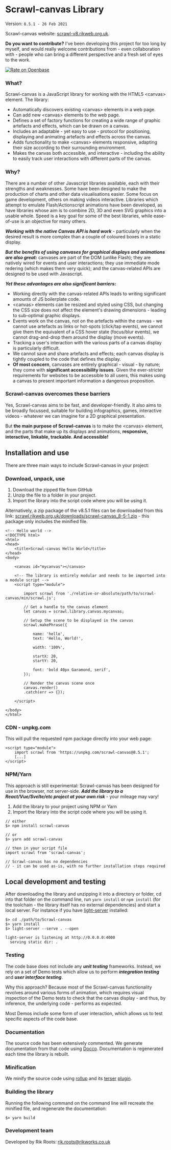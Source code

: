 # Scrawl-canvas Library 
Version: `8.5.1 - 26 Feb 2021` 

Scrawl-canvas website: [scrawl-v8.rikweb.org.uk](https://scrawl-v8.rikweb.org.uk).

__Do you want to contribute?__ I've been developing this project for too long by myself, and would really welcome contributions from - even collaboration with - people who can bring a different perspective and a fresh set of eyes to the work.

[![Rate on Openbase](https://badges.openbase.io/js/rating/scrawl-canvas.svg)](https://openbase.io/js/scrawl-canvas?utm_source=embedded&utm_medium=badge&utm_campaign=rate-badge)

### What?
Scrawl-canvas is a JavaScript library for working with the HTML5 &lt;canvas> element. The library:
+ Automatically discovers existing &lt;canvas> elements in a web page.
+ Can add new &lt;canvas> elements to the web page.
+ Defines a set of factory functions for creating a wide range of graphic artefacts and effects, which can be drawn on a canvas.
+ Includes an adaptable - yet easy to use - protocol for positioning, displaying and animating artefacts and effects across the canvas.
+ Adds functionality to make &lt;canvas> elements responsive, adapting their size according to their surrounding environment.
+ Makes the canvas both accessible, and interactive - including the ability to easily track user interactions with different parts of the canvas.

### Why?
There are a number of other Javascript libraries available, each with their strengths and weaknesses. Some have been designed to make the production of charts and other data visualisations easier. Some focus on game development, others on making videos interactive. Libraries which attempt to emulate Flash/Actionscript animations have been developed, as have libraries whose aim is to combine 2D, 3D and even SVG graphics into a usable whole. Speed is a key goal for some of the best libraries, while ease-of-use is an objective for many others.

___Working with the native Canvas API is hard work___ - particularly when the desired result is more complex than a couple of coloured boxes in a static display. 

___But the benefits of using canvases for graphical displays and animations are also great:___ canvases are part of the DOM (unlike Flash); they are natively wired for events and user interactions; they use immediate mode redering (which makes them very quick); and the canvas-related APIs are designed to be used with Javascript.

___Yet these advantages are also significant barriers:___
+ Working directly with the canvas-related APIs leads to writing significant amounts of JS boilerplate code.
+ &lt;canvas> elements can be resized and styled using CSS, but changing the CSS size does not affect the element's drawing dimensions - leading to sub-optimal graphic displays.
+ Events work on the canvas, not on the artefacts within the canvas - we cannot use artefacts as links or hot-spots (click/tap events), we cannot give them the equivalent of a CSS hover state (focus/blur events), we cannot drag-and-drop them around the display (move events).
+ Tracking a user's interaction with the various parts of a canvas display is particularly difficult.
+ We cannot save and share artefacts and effects; each canvas display is tightly coupled to the code that defines the display.
+ __Of most concern__, canvases are entirely graphical - visual - by nature; they come with __significant accessibility issues__. Given the ever-stricter requirements for websites to be accessible to all users, this makes using a canvas to present important information a dangerous proposition.

### Scrawl-canvas overcomes these barriers
Yes, Scrawl-canvas aims to be fast, and developer-friendly. It also aims to be broadly focussed, suitable for building infographics, games, interactive videos - whatever we can imagine for a 2D graphical presentation.

But __the main purpose of Scrawl-canvas__ is to make the &lt;canvas> element, and the parts that make up its displays and animations, __responsive, interactive, linkable, trackable. And accessible!__ 

## Installation and use

There are three main ways to include Scrawl-canvas in your project:

### Download, unpack, use

1. Download the zipped file from GitHub
2. Unzip the file to a folder in your project. 
3. Import the library into the script code where you will be using it.

Alternatively, a zip package of the v8.5.1 files can be downloaded from this link: [scrawl.rikweb.org.uk/downloads/scrawl-canvas_8-5-1.zip](https://scrawl.rikweb.org.uk/downloads/scrawl-canvas_8-5-1.zip) - this package only includes the minified file.

```
<!-- Hello world -->
<!DOCTYPE html>
<html>
<head>
    <title>Scrawl-canvas Hello World</title>
</head>
<body>
    
    <canvas id="mycanvas"></canvas>

    <!-- The library is entirely modular and needs to be imported into a module script -->
    <script type="module">

        import scrawl from './relative-or-absolute/path/to/scrawl-canvas/min/scrawl.js';

        // Get a handle to the canvas element
        let canvas = scrawl.library.canvas.mycanvas;

        // Setup the scene to be displayed in the canvas
        scrawl.makePhrase({

            name: 'hello',
            text: 'Hello, World!',

            width: '100%',

            startX: 20,
            startY: 20,

            font: 'bold 40px Garamond, serif',
        });

        // Render the canvas scene once
        canvas.render()
        .catch(err => {});

    </script>

</body>
</html>
```

### CDN - unpkg.com
This will pull the requested npm package directly into your web page:
```
<script type="module">
    import scrawl from 'https://unpkg.com/scrawl-canvas@8.5.1';
    [...]
</script>
```

### NPM/Yarn
This approach is still experimental: Scrawl-canvas has been designed for use in the browser, not server-side. ___Add the library to a React/Vue/Svelte/etc project at your own risk___ - your mileage may vary!

1. Add the library to your project using NPM or Yarn
2. Import the library into the script code where you will be using it.

```
// either
$> npm install scrawl-canvas

// or
$> yarn add scrawl-canvas

// then in your script file
import scrawl from 'scrawl-canvas';

// Scrawl-canvas has no dependencies
// - it can be used as-is, with no further installation steps required
```

## Local development and testing
After downloading the library and unzipping it into a directory or folder, cd into that folder on the command line, run `yarn install` or `npm install` (for the toolchain - the library itself has no external dependencies) and start a local server. For instance if you have [light-server](https://github.com/txchen/light-server) installed:

```
$> cd ./path/to/Scrawl-canvas
$> yarn install
$> light-server --serve . --open

light-server is listening at http://0.0.0.0:4000
  serving static dir: .
```

### Testing
The code base does not include any ___unit testing___ frameworks. Instead, we rely on a set of Demo tests which allow us to perform ___integration testing___ and ___user interface testing___.

Why this approach? Because most of the Scrawl-canvas functionality revolves around various forms of animation, which requires visual inspection of the Demo tests to check that the canvas display - and thus, by inference, the underlying code - performs as expected.

Most Demos include some form of user interaction, which allows us to test specific aspects of the code base.

### Documentation
The source code has been extensively commented. We generate documentation from that code using [Docco](http://ashkenas.com/docco/). Documentation is regenerated each time the library is rebuilt.

### Minification
We minify the source code using [rollup](https://rollupjs.org/guide/en/) and its [terser](https://terser.org/) [plugin](https://www.npmjs.com/package/rollup-plugin-terser).

### Building the library

Running the following command on the command line will recreate the minified file, and regenerate the documentation:

```
$> yarn build
```


### Development team
Developed by Rik Roots: rik.roots@rikworks.co.uk
